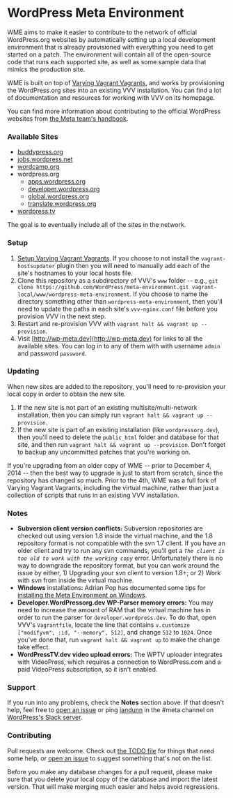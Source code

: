 # WordPress Meta Environment

WME aims to make it easier to contribute to the network of official WordPress.org websites by automatically setting
up a local development environment that is already provisioned with everything you need to get started on a patch.
The environment will contain all of the open-source code that runs each supported site, as well as some sample data
that mimics the production site.
 
WME is built on top of [Varying Vagrant Vagrants](https://github.com/Varying-Vagrant-Vagrants/VVV), and works by
provisioning the WordPress.org sites into an existing VVV installation. You can find a lot of documentation and
resources for working with VVV on its homepage.
 
You can find more information about contributing to the official WordPress websites from [the Meta team's
handbook](http://make.wordpress.org/meta/handbook/).


### Available Sites

* [buddypress.org](https://buddypress.org)
* [jobs.wordpress.net](http://jobs.wordpress.net)
* [wordcamp.org](http://wordcamp.org)
* wordpress.org
	* [apps.wordpress.org](http://apps.wordpress.org)
	* [developer.wordpress.org](http://developer.wordpress.org)
	* [global.wordpress.org](http://global.wordpress.org)
	* [translate.wordpress.org](http://translate.wordpress.org)
* [wordpress.tv](http://wordpress.tv)

The goal is to eventually include all of the sites in the network.


### Setup

1. [Setup Varying Vagrant Vagrants](https://github.com/Varying-Vagrant-Vagrants/VVV). If you choose to not install
   the `vagrant-hostsupdater` plugin then you will need to manually add each of the site's hostnames to your local
   hosts file.
1. Clone this repository as a subdirectory of VVV's `www` folder -- e.g.,
   `git clone https://github.com/WordPress/meta-environment.git vagrant-local/www/wordpress-meta-environment`.
   If you choose to name the directory something other than `wordpress-meta-environment`, then you'll need to update
   the paths in each site's `vvv-nginx.conf` file before you provision VVV in the next step.
1. Restart and re-provision VVV with `vagrant halt && vagrant up --provision`.
1. Visit [http://wp-meta.dev](http://wp-meta.dev) for links to all the available sites. You can log in to any of them
   with with username `admin` and password `password`.


### Updating

When new sites are added to the repository, you'll need to re-provision your local copy in order to obtain the new
site.

1. If the new site is not part of an existing multisite/multi-network installation, then you can simply run
`vagrant halt && vagrant up --provision`.
1. If the new site is part of an existing installation (like `wordpressorg.dev`),
then you'll need to delete the `public_html` folder and database for that site, and then run
`vagrant halt && vagrant up --provision`. Don't forget to backup any uncommitted patches that you're working on.

If you're upgrading from an older copy of WME -- prior to December 4, 2014 -- then the best way to upgrade is just
to start from scratch, since the repository has changed so much. Prior to the 4th, WME was a full fork of Varying
Vagrant Vagrants, including the virtual machine, rather than just a collection of scripts that runs in an existing
VVV installation.


### Notes

* **Subversion client version conflicts:** Subversion repositories are checked out using version 1.8 inside the 
  virtual machine, and the 1.8 repository format is not compatible with the svn 1.7 client. If you have an older
  client and try to run any svn commands, you'll get a *`The client is too old to work with the working copy`*
  error. Unfortunately there is no way to downgrade the repository format, but you can work around the issue by
  either, 1) Upgrading your svn client to version 1.8+; or 2) Work with svn from inside the virtual machine.
* **Windows** installations: Adrian Pop has documented some tips for [installing the Meta Environment on Windows](http://test.informagination.ro/wordpress-meta-environment-in-win-10/).
* **Developer.WordPressorg.dev WP-Parser memory errors:** You may need to increase the amount of RAM that the virtual
  machine has in order to run the parser for `developer.wordpress.dev`. To do that, open VVV's `Vagrantfile`,
  locate the line that contains `v.customize ["modifyvm", :id, "--memory", 512]`, and change `512` to `1024`. Once
  you've done that, run `vagrant halt && vagrant up` to make the change take effect.
* **WordPressTV.dev video upload errors:** The WPTV uploader integrates with VideoPress, which requires a connection
  to WordPress.com and a paid VideoPress subscription, so it isn't enabled.


### Support

If you run into any problems, check the **Notes** section above. If that doesn't help, feel free to
[open an issue](https://github.com/WordPress/meta-environment/issues) or ping
[iandunn](https://wordpress.slack.com/team/iandunn) in the #meta channel on
[WordPress's Slack server](https://make.wordpress.org/chat/).


### Contributing

Pull requests are welcome. Check out [the TODO file](https://github.com/WordPress/meta-environment/blob/master/TODO.md)
for things that need some help, or [open an issue](https://github.com/WordPress/meta-environment/issues)
to suggest something that's not on the list.

Before you make any database changes for a pull request, please make sure that you delete your local copy of the
database and import the latest version. That will make merging much easier and helps avoid regressions.
